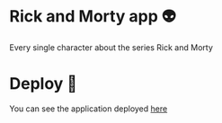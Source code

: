# Rick and Morty app :alien:
Every single character about the series Rick and Morty

# Deploy :rocket:
You can see the application deployed [here](https://rickandmorty-2d-sac.netlify.app/)
